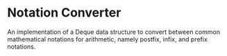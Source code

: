 # Notation Converter

An implementation of a Deque data structure to convert between common mathematical notations for arithmetic, namely postfix, infix, and prefix notations.

